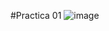 #Practica 01 
![image](https://github.com/frevill0/Aplicaciones/assets/165038198/e8db9b86-a19a-4368-ac52-1e20ef0f2bf9)
